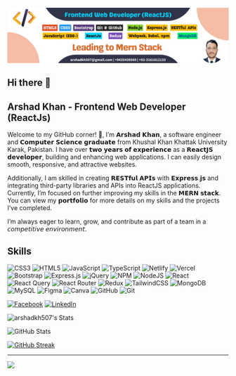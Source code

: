 ![Cover Image](https://github.com/arshadkh507/arshadkh507.github.io/blob/main/assets/images/github%20background%20v3.jpg)

## Hi there 👋

## Arshad Khan - Frontend Web Developer (ReactJs)

Welcome to my GitHub corner! 👋, I’m 𝗔𝗿𝘀𝗵𝗮𝗱 𝗞𝗵𝗮𝗻, a software engineer and 𝗖𝗼𝗺𝗽𝘂𝘁𝗲𝗿 𝗦𝗰𝗶𝗲𝗻𝗰𝗲 𝗴𝗿𝗮𝗱𝘂𝗮𝘁𝗲 from Khushal Khan Khattak University Karak, Pakistan. I have over 𝘁𝘄𝗼 𝘆𝗲𝗮𝗿𝘀 𝗼𝗳 𝗲𝘅𝗽𝗲𝗿𝗶𝗲𝗻𝗰𝗲 as a 𝗥𝗲𝗮𝗰𝘁𝗝𝗦 𝗱𝗲𝘃𝗲𝗹𝗼𝗽𝗲𝗿, building and enhancing web applications. I can easily design smooth, responsive, and attractive websites.

Additionally, I am skilled in creating 𝗥𝗘𝗦𝗧𝗳𝘂𝗹 𝗔𝗣𝗜𝘀 with 𝗘𝘅𝗽𝗿𝗲𝘀𝘀.𝗷𝘀 and integrating third-party libraries and APIs into ReactJS applications. Currently, I’m focused on further improving my skills in the 𝗠𝗘𝗥𝗡 𝘀𝘁𝗮𝗰𝗸. You can view my 𝗽𝗼𝗿𝘁𝗳𝗼𝗹𝗶𝗼 for more details on my skills and the projects I’ve completed.

I’m always eager to learn, grow, and contribute as part of a team in a 𝘤𝘰𝘮𝘱𝘦𝘵𝘪𝘵𝘪𝘷𝘦 𝘦𝘯𝘷𝘪𝘳𝘰𝘯𝘮𝘦𝘯𝘵.

## Skills

![CSS3](https://img.shields.io/badge/css3-%231572B6.svg?style=for-the-badge&logo=css3&logoColor=white) ![HTML5](https://img.shields.io/badge/html5-%23E34F26.svg?style=for-the-badge&logo=html5&logoColor=white) ![JavaScript](https://img.shields.io/badge/javascript-%23323330.svg?style=for-the-badge&logo=javascript&logoColor=%23F7DF1E) ![TypeScript](https://img.shields.io/badge/typescript-%23007ACC.svg?style=for-the-badge&logo=typescript&logoColor=white) ![Netlify](https://img.shields.io/badge/netlify-%23000000.svg?style=for-the-badge&logo=netlify&logoColor=#00C7B7) ![Vercel](https://img.shields.io/badge/vercel-%23000000.svg?style=for-the-badge&logo=vercel&logoColor=white) ![Bootstrap](https://img.shields.io/badge/bootstrap-%238511FA.svg?style=for-the-badge&logo=bootstrap&logoColor=white) ![Express.js](https://img.shields.io/badge/express.js-%23404d59.svg?style=for-the-badge&logo=express&logoColor=%2361DAFB) ![jQuery](https://img.shields.io/badge/jquery-%230769AD.svg?style=for-the-badge&logo=jquery&logoColor=white) ![NPM](https://img.shields.io/badge/NPM-%23CB3837.svg?style=for-the-badge&logo=npm&logoColor=white) ![NodeJS](https://img.shields.io/badge/node.js-6DA55F?style=for-the-badge&logo=node.js&logoColor=white) ![React](https://img.shields.io/badge/react-%2320232a.svg?style=for-the-badge&logo=react&logoColor=%2361DAFB) ![React Query](https://img.shields.io/badge/-React%20Query-FF4154?style=for-the-badge&logo=react%20query&logoColor=white) ![React Router](https://img.shields.io/badge/React_Router-CA4245?style=for-the-badge&logo=react-router&logoColor=white) ![Redux](https://img.shields.io/badge/redux-%23593d88.svg?style=for-the-badge&logo=redux&logoColor=white) ![TailwindCSS](https://img.shields.io/badge/tailwindcss-%2338B2AC.svg?style=for-the-badge&logo=tailwind-css&logoColor=white) ![MongoDB](https://img.shields.io/badge/MongoDB-%234ea94b.svg?style=for-the-badge&logo=mongodb&logoColor=white) ![MySQL](https://img.shields.io/badge/mysql-4479A1.svg?style=for-the-badge&logo=mysql&logoColor=white) ![Figma](https://img.shields.io/badge/figma-%23F24E1E.svg?style=for-the-badge&logo=figma&logoColor=white) ![Canva](https://img.shields.io/badge/Canva-%2300C4CC.svg?style=for-the-badge&logo=Canva&logoColor=white) ![GitHub](https://img.shields.io/badge/github-%23121011.svg?style=for-the-badge&logo=github&logoColor=white) ![Git](https://img.shields.io/badge/git-%23F05033.svg?style=for-the-badge&logo=git&logoColor=white)

[![Facebook](https://img.shields.io/badge/Facebook-%231877F2.svg?logo=Facebook&logoColor=white)](https://facebook.com/code.master.arshad) 
[![LinkedIn](https://img.shields.io/badge/LinkedIn-%230077B5.svg?logo=linkedin&logoColor=white)](https://linkedin.com/in/arshadkh507)



![arshadkh507's Stats](https://github-readme-stats.vercel.app/api?username=arshadkh507&theme=highcontrast&show_icons=true&hide_border=true&count_private=true)
<div style="display: flex; justify-content: space-between; align-items: center;">
  <div style="margin-right: 20px; flex: 1;">
    <img src="https://github-readme-stats.vercel.app/api?username=arshadkh507&theme=dark&hide_border=false&include_all_commits=true&count_private=true" alt="GitHub Stats" style="max-width: 100%; height: auto;" />
  </div>
</div>

[![GitHub Streak](https://github-readme-streak-stats.herokuapp.com?user=arshadkh507&theme=highcontrast&exclude_days=Sun)](https://git.io/streak-stats)


---
[![](https://komarev.com/ghpvc/?username=arshadkh507&icon=0)](https://visitcount.itsvg.in)

